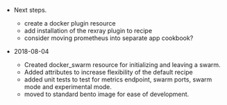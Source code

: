 * Next steps.
  * create a docker plugin resource
  * add installation of the rexray plugin to recipe
  * consider moving prometheus into separate app cookbook?

* 2018-08-04
  * Created docker_swarm resource for initializing and leaving a swarm.
  * Added attributes to increase flexibility of the default recipe
  * added unit tests to test for metrics endpoint, swarm ports, swarm mode and experimental mode.
  * moved to standard bento image for ease of development.
